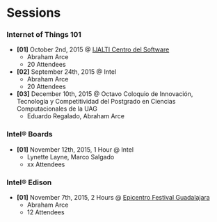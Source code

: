 Sessions
==

### Internet of Things 101
- __[01]__ October 2nd, 2015 @ [IJALTI Centro del Software](http://ijalti.org.mx/parque/centro-del-software/)
  - Abraham Arce
  - 20 Attendees
- __[02]__ September 24th, 2015 @ Intel
  - Abraham Arce
  - 20 Attendees
- __[03]__ December 10th, 2015 @ Octavo Coloquio de Innovación, Tecnología y Competitividad del Postgrado en Ciencias Computacionales de la UAG
  - Eduardo Regalado, Abraham Arce

### Intel® Boards
- __[01]__ November 12th, 2015, 1 Hour @ Intel
  - Lynette Layne, Marco Salgado
  - xx Attendees

### Intel® Edison
- __[01]__ November 7th, 2015, 2 Hours @ [Epicentro Festival Guadalajara](http://www.epicentrofestival.com/)
  - Abraham Arce
  - 12 Attendees
